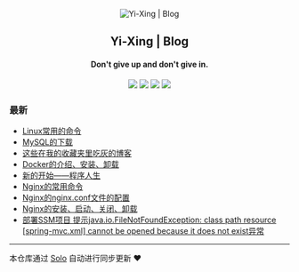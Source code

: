 <p align="center"><img alt="Yi-Xing | Blog" src="https://img.hacpai.com/file/2019/09/代码-facb515c.png"></p><h2 align="center">
Yi-Xing | Blog
</h2>

<h4 align="center">Don't give up and don't give in.</h4>
<p align="center"><a title="Yi-Xing | Blog" target="_blank" href="https://github.com/Yi-Xing/solo-blog"><img src="https://img.shields.io/github/last-commit/Yi-Xing/solo-blog.svg?style=flat-square&color=FF9900"></a>
<a title="GitHub repo size in bytes" target="_blank" href="https://github.com/Yi-Xing/solo-blog"><img src="https://img.shields.io/github/repo-size/Yi-Xing/solo-blog.svg?style=flat-square"></a>
<a title="Solo Version" target="_blank" href="https://github.com/b3log/solo/releases"><img src="https://img.shields.io/badge/solo-3.6.4-f1e05a.svg?style=flat-square&color=blueviolet"></a>
<a title="Hits" target="_blank" href="https://github.com/b3log/hits"><img src="https://hits.b3log.org/Yi-Xing/solo-blog.svg"></a></p>

### 最新

* [Linux常用的命令](http://zyxwmj.top/articles/2019/09/16/1568642673331.html)
* [MySQL的下载](http://zyxwmj.top/articles/2019/09/16/1568616480019.html)
* [这些在我的收藏夹里吃灰的博客](http://zyxwmj.top/articles/2019/09/15/1568555315438.html)
* [Docker的介绍、安装、卸载](http://zyxwmj.top/articles/2019/09/15/1568540312622.html)
* [新的开始——程序人生](http://zyxwmj.top/articles/2019/09/15/1568519398125.html)
* [Nginx的常用命令](http://zyxwmj.top/articles/2019/09/15/1568511483324.html)
* [Nginx的nginx.conf文件的配置](http://zyxwmj.top/articles/2019/09/14/1568470865684.html)
* [Nginx的安装、启动、关闭、卸载](http://zyxwmj.top/articles/2019/09/14/1568467945137.html)
* [部署SSM项目 提示java.io.FileNotFoundException: class path resource [spring-mvc.xml] cannot be opened because it does not exist异常](http://zyxwmj.top/articles/2019/09/13/1568344311025.html)



---

本仓库通过 [Solo](https://github.com/b3log/solo) 自动进行同步更新 ❤️ 
